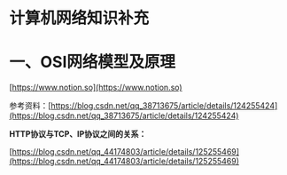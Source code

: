 # 计算机网络知识补充

# 一、****OSI网络模型及原理****

[https://www.notion.so](https://www.notion.so)

参考资料：[https://blog.csdn.net/qq_38713675/article/details/124255424](https://blog.csdn.net/qq_38713675/article/details/124255424)

****HTTP协议与TCP、IP协议之间的关系：****

[https://blog.csdn.net/qq_44174803/article/details/125255469](https://blog.csdn.net/qq_44174803/article/details/125255469)